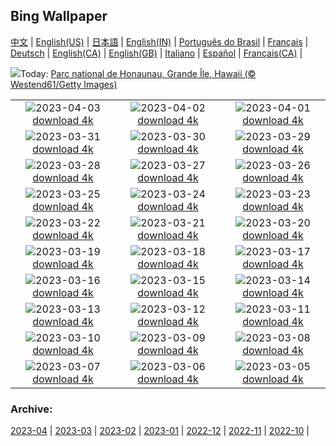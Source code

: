 ## Bing Wallpaper
[中文](README.md) |                     [English(US)](en-US.md) |                     [日本語](ja-JP.md) |                     [English(IN)](en-IN.md) |                     [Português do Brasil](pt-BR.md) |                     [Français](fr-FR.md) |                     [Deutsch](de-DE.md) |                     [English(CA)](en-CA.md) |                     [English(GB)](en-GB.md) |                     [Italiano](it-IT.md) |                     [Español](es-ES.md) |                     [Français(CA)](fr-CA.md) |                    

![](https://www.bing.com/th?id=OHR.HonaunauNP_FR-CA5531332900_UHD.jpg&w=1000)Today: [Parc national de Honaunau, Grande Île, Hawaii (© Westend61/Getty Images)](https://www.bing.com/th?id=OHR.HonaunauNP_FR-CA5531332900_UHD.jpg)

|      |      |      |
| :----: | :----: | :----: |
|![](https://www.bing.com/th?id=OHR.JavaBromo_FR-CA5024498453_UHD.jpg&pid=hp&w=384&h=216&rs=1&c=4)2023-04-03 [download 4k](https://www.bing.com/th?id=OHR.JavaBromo_FR-CA5024498453_UHD.jpg)|![](https://www.bing.com/th?id=OHR.FrogMonth_FR-CA0674435382_UHD.jpg&pid=hp&w=384&h=216&rs=1&c=4)2023-04-02 [download 4k](https://www.bing.com/th?id=OHR.FrogMonth_FR-CA0674435382_UHD.jpg)|![](https://www.bing.com/th?id=OHR.SteyrRiver_FR-CA4654816165_UHD.jpg&pid=hp&w=384&h=216&rs=1&c=4)2023-04-01 [download 4k](https://www.bing.com/th?id=OHR.SteyrRiver_FR-CA4654816165_UHD.jpg)|
|![](https://www.bing.com/th?id=OHR.PeacockFeathers_FR-CA4269901196_UHD.jpg&pid=hp&w=384&h=216&rs=1&c=4)2023-03-31 [download 4k](https://www.bing.com/th?id=OHR.PeacockFeathers_FR-CA4269901196_UHD.jpg)|![](https://www.bing.com/th?id=OHR.NuzzleManatee_FR-CA3926125178_UHD.jpg&pid=hp&w=384&h=216&rs=1&c=4)2023-03-30 [download 4k](https://www.bing.com/th?id=OHR.NuzzleManatee_FR-CA3926125178_UHD.jpg)|![](https://www.bing.com/th?id=OHR.MWDolomites_FR-CA3704864834_UHD.jpg&pid=hp&w=384&h=216&rs=1&c=4)2023-03-29 [download 4k](https://www.bing.com/th?id=OHR.MWDolomites_FR-CA3704864834_UHD.jpg)|
|![](https://www.bing.com/th?id=OHR.NYCClouds_FR-CA3537202524_UHD.jpg&pid=hp&w=384&h=216&rs=1&c=4)2023-03-28 [download 4k](https://www.bing.com/th?id=OHR.NYCClouds_FR-CA3537202524_UHD.jpg)|![](https://www.bing.com/th?id=OHR.WildAnza_FR-CA3319811034_UHD.jpg&pid=hp&w=384&h=216&rs=1&c=4)2023-03-27 [download 4k](https://www.bing.com/th?id=OHR.WildAnza_FR-CA3319811034_UHD.jpg)|![](https://www.bing.com/th?id=OHR.CecilBrewerStaircase_FR-CA3138775982_UHD.jpg&pid=hp&w=384&h=216&rs=1&c=4)2023-03-26 [download 4k](https://www.bing.com/th?id=OHR.CecilBrewerStaircase_FR-CA3138775982_UHD.jpg)|
|![](https://www.bing.com/th?id=OHR.WildGarlic_FR-CA8855907889_UHD.jpg&pid=hp&w=384&h=216&rs=1&c=4)2023-03-25 [download 4k](https://www.bing.com/th?id=OHR.WildGarlic_FR-CA8855907889_UHD.jpg)|![](https://www.bing.com/th?id=OHR.CloudsPatagonia_FR-CA5892975084_UHD.jpg&pid=hp&w=384&h=216&rs=1&c=4)2023-03-24 [download 4k](https://www.bing.com/th?id=OHR.CloudsPatagonia_FR-CA5892975084_UHD.jpg)|![](https://www.bing.com/th?id=OHR.LakePowellAerial_FR-CA5764308141_UHD.jpg&pid=hp&w=384&h=216&rs=1&c=4)2023-03-23 [download 4k](https://www.bing.com/th?id=OHR.LakePowellAerial_FR-CA5764308141_UHD.jpg)|
|![](https://www.bing.com/th?id=OHR.ColourDay_FR-CA5073432555_UHD.jpg&pid=hp&w=384&h=216&rs=1&c=4)2023-03-22 [download 4k](https://www.bing.com/th?id=OHR.ColourDay_FR-CA5073432555_UHD.jpg)|![](https://www.bing.com/th?id=OHR.PurpleCrocus_FR-CA4529352520_UHD.jpg&pid=hp&w=384&h=216&rs=1&c=4)2023-03-21 [download 4k](https://www.bing.com/th?id=OHR.PurpleCrocus_FR-CA4529352520_UHD.jpg)|![](https://www.bing.com/th?id=OHR.MilkyWayTwoJackLake_FR-CA4408551942_UHD.jpg&pid=hp&w=384&h=216&rs=1&c=4)2023-03-20 [download 4k](https://www.bing.com/th?id=OHR.MilkyWayTwoJackLake_FR-CA4408551942_UHD.jpg)|
|![](https://www.bing.com/th?id=OHR.MarsTars_FR-CA3966128142_UHD.jpg&pid=hp&w=384&h=216&rs=1&c=4)2023-03-19 [download 4k](https://www.bing.com/th?id=OHR.MarsTars_FR-CA3966128142_UHD.jpg)|![](https://www.bing.com/th?id=OHR.BallyvooneyCove_FR-CA3399864714_UHD.jpg&pid=hp&w=384&h=216&rs=1&c=4)2023-03-18 [download 4k](https://www.bing.com/th?id=OHR.BallyvooneyCove_FR-CA3399864714_UHD.jpg)|![](https://www.bing.com/th?id=OHR.ChengduPanda_FR-CA3300027296_UHD.jpg&pid=hp&w=384&h=216&rs=1&c=4)2023-03-17 [download 4k](https://www.bing.com/th?id=OHR.ChengduPanda_FR-CA3300027296_UHD.jpg)|
|![](https://www.bing.com/th?id=OHR.AgueroSpain_FR-CA2632431961_UHD.jpg&pid=hp&w=384&h=216&rs=1&c=4)2023-03-16 [download 4k](https://www.bing.com/th?id=OHR.AgueroSpain_FR-CA2632431961_UHD.jpg)|![](https://www.bing.com/th?id=OHR.CyprusMaze_FR-CA2743924263_UHD.jpg&pid=hp&w=384&h=216&rs=1&c=4)2023-03-15 [download 4k](https://www.bing.com/th?id=OHR.CyprusMaze_FR-CA2743924263_UHD.jpg)|![](https://www.bing.com/th?id=OHR.CommonwealthDay_FR-CA2539705742_UHD.jpg&pid=hp&w=384&h=216&rs=1&c=4)2023-03-14 [download 4k](https://www.bing.com/th?id=OHR.CommonwealthDay_FR-CA2539705742_UHD.jpg)|
|![](https://www.bing.com/th?id=OHR.TheaterRomania_FR-CA2296762347_UHD.jpg&pid=hp&w=384&h=216&rs=1&c=4)2023-03-13 [download 4k](https://www.bing.com/th?id=OHR.TheaterRomania_FR-CA2296762347_UHD.jpg)|![](https://www.bing.com/th?id=OHR.LongWharf_FR-CA2121385654_UHD.jpg&pid=hp&w=384&h=216&rs=1&c=4)2023-03-12 [download 4k](https://www.bing.com/th?id=OHR.LongWharf_FR-CA2121385654_UHD.jpg)|![](https://www.bing.com/th?id=OHR.EdaleValley_FR-CA2006799799_UHD.jpg&pid=hp&w=384&h=216&rs=1&c=4)2023-03-11 [download 4k](https://www.bing.com/th?id=OHR.EdaleValley_FR-CA2006799799_UHD.jpg)|
|![](https://www.bing.com/th?id=OHR.WaimeaRainbow_FR-CA4817200543_UHD.jpg&pid=hp&w=384&h=216&rs=1&c=4)2023-03-10 [download 4k](https://www.bing.com/th?id=OHR.WaimeaRainbow_FR-CA4817200543_UHD.jpg)|![](https://www.bing.com/th?id=OHR.IntlWomensDayChange_FR-CA4461120605_UHD.jpg&pid=hp&w=384&h=216&rs=1&c=4)2023-03-09 [download 4k](https://www.bing.com/th?id=OHR.IntlWomensDayChange_FR-CA4461120605_UHD.jpg)|![](https://www.bing.com/th?id=OHR.ValleyForge_FR-CA2747000916_UHD.jpg&pid=hp&w=384&h=216&rs=1&c=4)2023-03-08 [download 4k](https://www.bing.com/th?id=OHR.ValleyForge_FR-CA2747000916_UHD.jpg)|
|![](https://www.bing.com/th?id=OHR.IcelandHorses_FR-CA3683523547_UHD.jpg&pid=hp&w=384&h=216&rs=1&c=4)2023-03-07 [download 4k](https://www.bing.com/th?id=OHR.IcelandHorses_FR-CA3683523547_UHD.jpg)|![](https://www.bing.com/th?id=OHR.BarnOwlWinter_FR-CA2557954798_UHD.jpg&pid=hp&w=384&h=216&rs=1&c=4)2023-03-06 [download 4k](https://www.bing.com/th?id=OHR.BarnOwlWinter_FR-CA2557954798_UHD.jpg)|![](https://www.bing.com/th?id=OHR.PicoVolcano_FR-CA2202227374_UHD.jpg&pid=hp&w=384&h=216&rs=1&c=4)2023-03-05 [download 4k](https://www.bing.com/th?id=OHR.PicoVolcano_FR-CA2202227374_UHD.jpg)|


### Archive:
[2023-04](archive/fr-CA/202304/README.md) | [2023-03](archive/fr-CA/202303/README.md) | [2023-02](archive/fr-CA/202302/README.md) | [2023-01](archive/fr-CA/202301/README.md) | [2022-12](archive/fr-CA/202212/README.md) | [2022-11](archive/fr-CA/202211/README.md) | [2022-10](archive/fr-CA/202210/README.md) | 